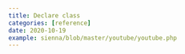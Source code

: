 ```yaml
---
title: Declare class
categories: [reference]
date: 2020-10-19
example: sienna/blob/master/youtube/youtube.php
---
```

